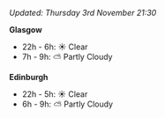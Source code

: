 *Updated: Thursday 3rd November 21:30*

**Glasgow**

* 22h - 6h: :sunny: Clear
* 7h - 9h: :partly_sunny: Partly Cloudy

**Edinburgh**

* 22h - 5h: :sunny: Clear
* 6h - 9h: :partly_sunny: Partly Cloudy
